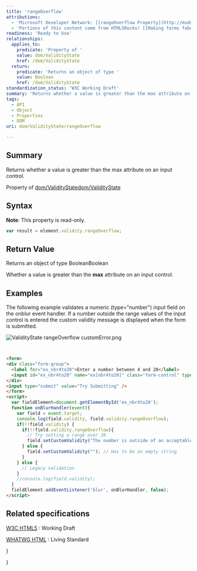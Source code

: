 ```yaml
---
title: 'rangeOverflow'
attributions:
  - 'Microsoft Developer Network: [[rangeOverflow Property](http://msdn.microsoft.com/en-us/library/ie/hh773357(v=vs.85).aspx) Article]'
  - 'Portions of this content come from HTML5Rocks! [[Making forms fabulous](http://www.html5rocks.com/en/tutorials/forms/html5forms/) article]'
readiness: 'Ready to Use'
relationships:
  applies_to:
    predicate: 'Property of '
    value: dom/ValidityState
    href: /dom/ValidityState
  return:
    predicate: 'Returns an object of type '
    value: Boolean
    href: /dom/ValidityState
standardization_status: 'W3C Working Draft'
summary: 'Returns whether a value is greater than the max attribute on an input control.'
tags:
  - API
  - Object
  - Properties
  - DOM
uri: dom/ValidityState/rangeOverflow

---
```

## Summary

Returns whether a value is greater than the max attribute on an input control.

Property of [dom/ValidityState](/dom/ValidityState)[dom/ValidityState](/dom/ValidityState)

## Syntax

**Note**: This property is read-only.

``` js
var result = element.validity.rangeOverflow;
```

## Return Value

Returns an object of type BooleanBoolean

Whether a value is greater than the **max** attribute on an input control.

## Examples

The following example validates a numeric (type="number") input field on the onblur event handler. If a number outside the range values of the input control is entered the custom validity message is displayed when the form is submitted.

![ValidityState rangeOverflow customError.png](/assets/public/c/c2/ValidityState_rangeOverflow_customError.png)

``` html


<form>
<div class="form-group">
  <label for="ex_nbr4to20">Enter a number between 4 and 20</label>
  <input id="ex_nbr4to20" name="ex[nbr4to20]" class="form-control" type="number" required  min="4" max="20" step="2" placeholder="e.g. 6">
</div>
<input type="submit" value="Try Submitting" />
</form>
<script>
  var fieldElement=document.getElementById('ex_nbr4to20');
  function onBlurHandler(event){
    var field = event.target;
    console.log(field.validity, field.validity.rangeOverflow);
    if(!!field.validity) {
      if(!!field.validity.rangeOverflow){
        // Try setting a range over 20
        field.setCustomValidity("The number is outside of an acceptable range");
      } else {
        field.setCustomValidity(""); // Has to be an empty string
      }
    } else {
      // Legacy validation
    }
    //console.log(field.validity);
  }
  fieldElement.addEventListener('blur', onBlurHandler, false);
</script>
```

</pre>

## Related specifications

[W3C HTML5](http://www.w3.org/TR/html5/)
:   Working Draft

[WHATWG HTML](http://www.whatwg.org/specs/web-apps/current-work/multipage)
:   Living Standard

}

}
